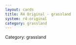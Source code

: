 ```yaml
---
layout: cards
title: R4 Original - grassland
system: r4-original
category: grassland
---
```

<div class="alert alert-secondary mb-4"><span class="i18n innerHTML-category">Category: </span><span class="i18n innerHTML-cat-grassland">grassland</span></div>
